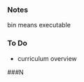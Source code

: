 ### Notes
bin means executable

### To Do
- curriculum overview
<!-- - curriculum overview -->

###N